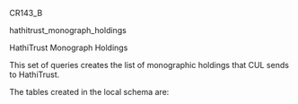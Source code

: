 CR143_B
<p>
hathitrust_monograph_holdings
<p>
HathiTrust Monograph Holdings
<p>
This set of queries creates the list of monographic holdings that CUL sends to HathiTrust.

The tables created in the local schema are:
<p>
